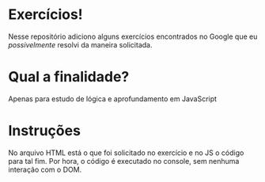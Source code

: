 <h1>Exercícios!</h1>
<p>Nesse repositório adiciono alguns exercícios encontrados no Google que eu <i>possivelmente</i> resolvi da maneira solicitada.</p>

<h1>Qual a finalidade?</h1>
<p>Apenas para estudo de lógica e aprofundamento em JavaScript</p>

<h1>Instruções</h1>
<p>No arquivo HTML está o que foi solicitado no exercício e no JS o código para tal fim. Por hora, o código é executado no console, sem nenhuma interação com o DOM.
